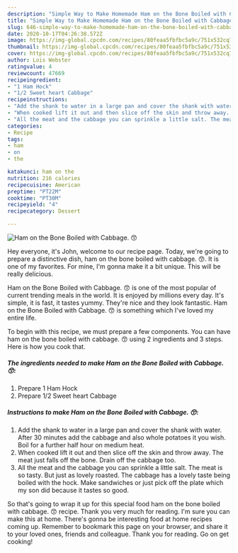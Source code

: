 ```yaml
---
description: "Simple Way to Make Homemade Ham on the Bone Boiled with Cabbage. 😙"
title: "Simple Way to Make Homemade Ham on the Bone Boiled with Cabbage. 😙"
slug: 646-simple-way-to-make-homemade-ham-on-the-bone-boiled-with-cabbage
date: 2020-10-17T04:26:38.572Z
image: https://img-global.cpcdn.com/recipes/80feaa5fbfbc5a9c/751x532cq70/ham-on-the-bone-boiled-with-cabbage-😙-recipe-main-photo.jpg
thumbnail: https://img-global.cpcdn.com/recipes/80feaa5fbfbc5a9c/751x532cq70/ham-on-the-bone-boiled-with-cabbage-😙-recipe-main-photo.jpg
cover: https://img-global.cpcdn.com/recipes/80feaa5fbfbc5a9c/751x532cq70/ham-on-the-bone-boiled-with-cabbage-😙-recipe-main-photo.jpg
author: Lois Webster
ratingvalue: 4
reviewcount: 47669
recipeingredient:
- "1 Ham Hock"
- "1/2 Sweet heart Cabbage"
recipeinstructions:
- "Add the shank to water in a large pan and cover the shank with water. After 30 minutes add the cabbage and also whole potatoes it you wish. Boil for a further half hour on medium heat."
- "When cooked lift it out and then slice off the skin and throw away. The meat just falls off the bone. Drain off the cabbage too."
- "All the meat and the cabbage you can sprinkle a little salt. The meat is so tasty. But just as lovely roasted. The cabbage has a lovely taste being boiled with the hock. Make sandwiches or just pick off the plate which my son did because it tastes so good."
categories:
- Recipe
tags:
- ham
- on
- the

katakunci: ham on the 
nutrition: 216 calories
recipecuisine: American
preptime: "PT22M"
cooktime: "PT30M"
recipeyield: "4"
recipecategory: Dessert

---
```



![Ham on the Bone Boiled with Cabbage. 😙](https://img-global.cpcdn.com/recipes/80feaa5fbfbc5a9c/751x532cq70/ham-on-the-bone-boiled-with-cabbage-😙-recipe-main-photo.jpg)

Hey everyone, it's John, welcome to our recipe page. Today, we're going to prepare a distinctive dish, ham on the bone boiled with cabbage. 😙. It is one of my favorites. For mine, I'm gonna make it a bit unique. This will be really delicious.



Ham on the Bone Boiled with Cabbage. 😙 is one of the most popular of current trending meals in the world. It is enjoyed by millions every day. It's simple, it is fast, it tastes yummy. They're nice and they look fantastic. Ham on the Bone Boiled with Cabbage. 😙 is something which I've loved my entire life.


To begin with this recipe, we must prepare a few components. You can have ham on the bone boiled with cabbage. 😙 using 2 ingredients and 3 steps. Here is how you cook that.

<!--inarticleads1-->

##### The ingredients needed to make Ham on the Bone Boiled with Cabbage. 😙:

1. Prepare 1 Ham Hock
1. Prepare 1/2 Sweet heart Cabbage




<!--inarticleads2-->

##### Instructions to make Ham on the Bone Boiled with Cabbage. 😙:

1. Add the shank to water in a large pan and cover the shank with water. After 30 minutes add the cabbage and also whole potatoes it you wish. Boil for a further half hour on medium heat.
1. When cooked lift it out and then slice off the skin and throw away. The meat just falls off the bone. Drain off the cabbage too.
1. All the meat and the cabbage you can sprinkle a little salt. The meat is so tasty. But just as lovely roasted. The cabbage has a lovely taste being boiled with the hock. Make sandwiches or just pick off the plate which my son did because it tastes so good.




So that's going to wrap it up for this special food ham on the bone boiled with cabbage. 😙 recipe. Thank you very much for reading. I'm sure you can make this at home. There's gonna be interesting food at home recipes coming up. Remember to bookmark this page on your browser, and share it to your loved ones, friends and colleague. Thank you for reading. Go on get cooking!
